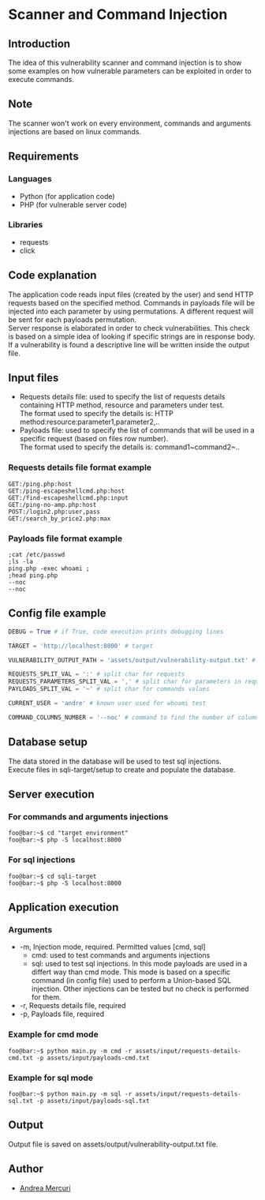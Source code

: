 # Scanner and Command Injection
## Introduction
The idea of this vulnerability scanner and command injection is to show some examples on how vulnerable parameters can be exploited in order to execute commands.

## Note
The scanner won't work on every environment, commands and arguments injections are based on linux commands.

## Requirements
### Languages
+ Python (for application code)
+ PHP (for vulnerable server code)

### Libraries
+ requests
+ click

## Code explanation
The application code reads input files (created by the user) and send HTTP requests based on the specified method. Commands in payloads file will be injected into each parameter by using permutations. A different request will be sent for each payloads permutation.<br>
Server response is elaborated in order to check vulnerabilities. This check is based on a simple idea of looking if specific strings are in response body.<br>
If a vulnerability is found a descriptive line will be written inside the output file.

## Input files
+ Requests details file: used to specify the list of requests details containing HTTP method, resource and parameters under test.<br>
The format used to specify the details is: HTTP method:resource:parameter1,parameter2,..
+ Payloads file: used to specify the list of commands that will be used in a specific request (based on files row number). <br>
The format used to specify the details is: command1\~command2\~..

### Requests details file format example
```
GET:/ping.php:host
GET:/ping-escapeshellcmd.php:host
GET:/find-escapeshellcmd.php:input
GET:/ping-no-amp.php:host
POST:/login2.php:user,pass
GET:/search_by_price2.php:max
```

### Payloads file format example
```
;cat /etc/passwd
;ls -la
ping.php -exec whoami ;
;head ping.php
--noc
--noc
```

## Config file example
```python
DEBUG = True # if True, code execution prints debugging lines

TARGET = 'http://localhost:8000' # target

VULNERABILITY_OUTPUT_PATH = 'assets/output/vulnerability-output.txt' # output path

REQUESTS_SPLIT_VAL = ':' # split char for requests
REQUESTS_PARAMETERS_SPLIT_VAL = ',' # split char for parameters in requests
PAYLOADS_SPLIT_VAL = '~' # split char for commands values

CURRENT_USER = 'andre' # known user used for whoami test

COMMAND_COLUMNS_NUMBER = '--noc' # command to find the number of columns in a table. Valid only in sql mode
```

## Database setup
The data stored in the database will be used to test sql injections.<br>
Execute files in sqli-target/setup to create and populate the database.

## Server execution
### For commands and arguments injections
```console
foo@bar:~$ cd "target environment"
foo@bar:~$ php -S localhost:8000
```

### For sql injections
```console
foo@bar:~$ cd sqli-target
foo@bar:~$ php -S localhost:8000
```

## Application execution
### Arguments
+ -m, Injection mode, required. Permitted values [cmd, sql]
  + cmd: used to test commands and arguments injections
  + sql: used to test sql injections. In this mode payloads are used in a differt way than cmd mode. This mode is based on a specific command (in config file) used to perform a Union-based SQL injection. Other injections can be tested but no check is performed for them.
+ -r, Requests details file, required
+ -p, Payloads file, required

### Example for cmd mode
```console
foo@bar:~$ python main.py -m cmd -r assets/input/requests-details-cmd.txt -p assets/input/payloads-cmd.txt
```

### Example for sql mode
```console
foo@bar:~$ python main.py -m sql -r assets/input/requests-details-sql.txt -p assets/input/payloads-sql.txt
```

## Output
Output file is saved on assets/output/vulnerability-output.txt file.

## Author
+ [Andrea Mercuri](https://github.com/ilmercu)